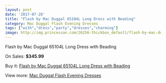 ```yaml
---
layout: post
date: '2017-07-28'
title: "Flash by Mac Duggal 65104L Long Dress with Beading"
category: Mac Duggal Flash Evening Dresses
tags: ["with","dress","party","dresses","charming"]
image: http://img.princessan.com/26256-thickbox_default/flash-by-mac-duggal-65104l-long-dress-with-beading.jpg
---
```

Flash by Mac Duggal 65104L Long Dress with Beading

On Sales: **$345.99**
<a href="https://www.princessan.com/en/12071-flash-by-mac-duggal-65104l-long-dress-with-beading.html"><amp-img layout="responsive" width="600" height="600" src="//img.princessan.com/26256-thickbox_default/flash-by-mac-duggal-65104l-long-dress-with-beading.jpg" alt="Flash by Mac Duggal 65104L Long Dress with Beading 0" /></a>
<a href="https://www.princessan.com/en/12071-flash-by-mac-duggal-65104l-long-dress-with-beading.html"><amp-img layout="responsive" width="600" height="600" src="//img.princessan.com/26257-thickbox_default/flash-by-mac-duggal-65104l-long-dress-with-beading.jpg" alt="Flash by Mac Duggal 65104L Long Dress with Beading 1" /></a>

Buy it: [Flash by Mac Duggal 65104L Long Dress with Beading](https://www.princessan.com/en/12071-flash-by-mac-duggal-65104l-long-dress-with-beading.html "Flash by Mac Duggal 65104L Long Dress with Beading")

View more: [Mac Duggal Flash Evening Dresses](https://www.princessan.com/en/86- "Mac Duggal Flash Evening Dresses")